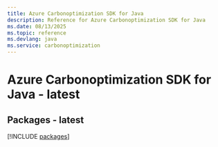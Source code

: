 ```yaml
---
title: Azure Carbonoptimization SDK for Java
description: Reference for Azure Carbonoptimization SDK for Java
ms.date: 08/13/2025
ms.topic: reference
ms.devlang: java
ms.service: carbonoptimization
---
```

# Azure Carbonoptimization SDK for Java - latest
## Packages - latest
[!INCLUDE [packages](carbonoptimization-index.md)]